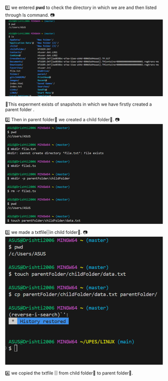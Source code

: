 1️⃣ we entered **pwd** to check the directory in which we are and then listed through ls command.
                                📷    ![kl](../images/lab4.1.png)
                                
📍This experment exists of snapshots in which we have firstly created a parent folder .

2️⃣ Then in parent folder📂 we created a child folder📁.
                                📷    ![hi](../images/lab4.2-1.png)
                                
3️⃣ we made a txtfile🗄️in child folder📁.
                                📷     ![ij](../images/lab4,3.png)
                                
4️⃣ we copied the txtfile 🗄️ from child folder📁 to parent folder📂.
